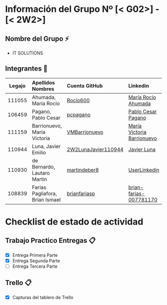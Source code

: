 # Información del Grupo Nº [< G02>] - [< 2W2>]


## Nombre del Grupo :zap:

* IT SOLUTIONS


## Integrantes :busts_in_silhouette:

| Legajo| Apellidos Nombres  | Cuenta GitHub | Linkedin
| :------: | :-------- | :-------- | :-------- |
| 111055 | Ahumada, María Rocío      |[Rocío600](https://github.com/Rocio600)|[María Rocío Ahumada](https://www.linkedin.com/in/mar%C3%ADa-roc%C3%ADo-ahumada-273976162/)|
| 106459 | Pagano, Pablo Cesar |[pcpagano](https://github.com/pcpagano)|[Pablo Cesar Pagano](https://www.linkedin.com/in/pcpagano/)|
| 111159 | Barrionuevo, María Victoria |[VMBarrionuevo](https://github.com/VMBarrionuevo)|[María Victoria Barrionuevo](https://www.linkedin.com/in/mvbarrionuevo/)|
| 110944 | Luna, Javier Emilio |[2W2LunaJavier110944](https://github.com/2W2LunaJavier110944)|[Javier Luna](https://www.linkedin.com/in/javier-luna-90b34b160/)|
| 110930 | de Bernardo, Lautaro Martin |[martindeber8](https://github.com/martindeber8)|[UserLinkedin](https://ar.linkedin.com/)|
| 108839 | Farias Pagliafora, Brian Ismael |[brianfariasp](https://github.com/brianfariasp)|[brian-farias-007781170](https://www.linkedin.com/in/brian-farias-007781170//)|



# Checklist de estado de actividad

## Trabajo Practico Entregas :clipboard:
- [x] Entrega Primera Parte
- [x] Entrega Segunda Parte
- [ ] Entrega Tercera Parte

## Trello :clipboard:
- [x] Capturas del tablero de Trello
